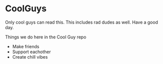 # CoolGuys
Only cool guys can read this. This includes rad dudes as well. Have a good day.

Things we do here in the Cool Guy repo
- Make friends
- Support eachother
- Create chill vibes
